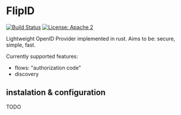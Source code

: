 # FlipID

[![Build Status](https://travis-ci.org/bpteodor/flipid.svg?branch=master)](https://travis-ci.org/bpteodor/flipid)
[![License: Apache 2](https://img.shields.io/badge/License-Apache_2-blue.svg)](https://opensource.org/licenses/Apache-2.0)


Lightweight OpenID Provider implemented in rust.
Aims to be: secure, simple, fast.

Currently supported features:

- flows: "authorization code"
- discovery

## instalation & configuration

TODO
